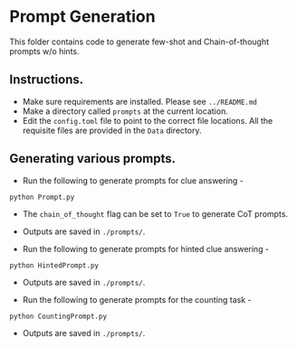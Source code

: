 # Prompt Generation

This folder contains code to generate few-shot and Chain-of-thought prompts w/o hints.

## Instructions.

  - Make sure requirements are installed. Please see ```../README.md```
  - Make a directory called ```prompts``` at the current location.
  - Edit the ```config.toml``` file to point to the correct file locations.
    All the requisite files are provided in the ```Data``` directory.

## Generating various prompts.
  - Run the following to generate prompts for clue answering - 

```
python Prompt.py

```
  - The ```chain_of_thought``` flag can be set to ```True``` to generate CoT prompts.
  - Outputs are saved in ```./prompts/```.

  - Run the following to generate prompts for hinted clue answering - 

```
python HintedPrompt.py

```
  - Outputs are saved in ```./prompts/```.

  - Run the following to generate prompts for the counting task - 

```
python CountingPrompt.py

```
  - Outputs are saved in ```./prompts/```.
